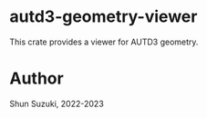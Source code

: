 # autd3-geometry-viewer

This crate provides a viewer for AUTD3 geometry.

# Author

Shun Suzuki, 2022-2023
